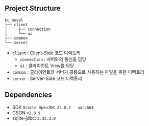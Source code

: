 ## Project Structure
```angular2html
ku_novel
├── client
│     ├── connection
│     └── ui
├── common
└── server
```

- `client` : Client-Side 코드 디렉토리
  - `connection` : 서버와의 통신을 담당
  - `ui` : 클라이언트 View를 담당
- `common` : 클라이언트와 서버가 공통으로 사용하는 파일을 위한 디렉토리
- `server` : Server-Side 코드 디렉토리

## Dependencies
- SDK `Oracle OpenJDK 22.0.2 - aarch64`
- GSON `v2.8.9` 
- sqlite-jdbc: `3.43.2.0`
